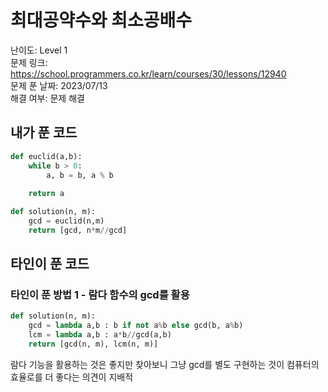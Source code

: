 # 최대공약수와 최소공배수

난이도: Level 1  
문제 링크: https://school.programmers.co.kr/learn/courses/30/lessons/12940  
문제 푼 날짜: 2023/07/13  
해결 여부: 문제 해결  

## 내가 푼 코드

```python
def euclid(a,b):
    while b > 0:
        a, b = b, a % b
        
    return a

def solution(n, m):
    gcd = euclid(n,m)
    return [gcd, n*m//gcd]
```

## 타인이 푼 코드

### 타인이 푼 방법 1 - 람다 함수의 gcd를 활용

```python
def solution(n, m):
    gcd = lambda a,b : b if not a%b else gcd(b, a%b)
    lcm = lambda a,b : a*b//gcd(a,b)
    return [gcd(n, m), lcm(n, m)]
```

람다 기능을 활용하는 것은 좋지만 찾아보니 그냥 gcd를 별도 구현하는 것이 컴퓨터의 효율로를 더 좋다는 의견이 지배적
